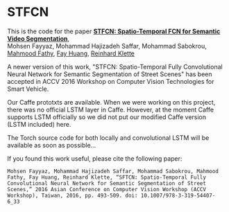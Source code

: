 # STFCN
This is the code for the paper
**[STFCN: Spatio-Temporal FCN for Semantic Video Segmentation](https://arxiv.org/abs/1608.05971)**,
<br>
Mohsen Fayyaz,
Mohammad Hajizadeh Saffar,
Mohammad Sabokrou,
[Mahmood Fathy](http://mahfathy.iust.ac.ir/index.php/en/),
[Fay Huang](http://csie.niu.edu.tw/web/fay/),
[Reinhard Klette](http://www.aut.ac.nz/profiles/reinhard-klette)
<br>

A newer version of this work, "STFCN: Spatio-Temporal Fully Convolutional Neural Network for Semantic Segmentation of Street Scenes" has been accepted in ACCV 2016 Workshop on Computer Vision Technologies for Smart Vehicle.

Our Caffe prototxts are available. When we were working on this project, there was no official LSTM layer in Caffe. However, at the moment Caffe supports LSTM officially so we did not put our modified Caffe version (LSTM included) here.

The Torch source code for both locally and convolutional LSTM will be available as soon as possible...

If you found this work useful, please cite the following paper:

```
Mohsen Fayyaz, Mohammad Hajizadeh Saffar, Mohammad Sabokrou, Mahmood Fathy, Fay Huang, Reinhard Klette, “SFTCN: Spatio-Temporal Fully Convolutional Neural Network for Semantic Segmentation of Street Scenes,” 2016 Asian Conference on Computer Vision Workshop (ACCV Workshop), Taiwan, 2016, pp. 493-509. doi: 10.1007/978-3-319-54407-6_33
```
